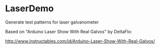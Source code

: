 # LaserDemo
Generate test patterns for laser galvanometer

Based on "Arduino Laser Show With Real Galvos" by DeltaFlo:

http://www.instructables.com/id/Arduino-Laser-Show-With-Real-Galvos/

